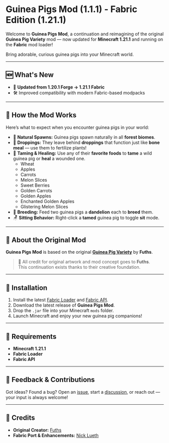 # Guinea Pigs Mod (1.1.1) - Fabric Edition (1.21.1)

Welcome to **Guinea Pigs Mod**, a continuation and reimagining of the original **Guinea Pig Variety** mod — now updated for **Minecraft 1.21.1** and running on the **Fabric** mod loader!

Bring adorable, curious guinea pigs into your Minecraft world.

---

## 🆕 What's New

- 🔄 **Updated from 1.20.1 Forge → 1.21.1 Fabric**
- 🛠️ Improved compatibility with modern Fabric-based modpacks

---

## 🧠 How the Mod Works

Here’s what to expect when you encounter guinea pigs in your world:

- 🌲 **Natural Spawns:** Guinea pigs spawn naturally in all **forest biomes**.
- 💩 **Droppings:** They leave behind **droppings** that function just like **bone meal** — use them to fertilize plants!
- 🌾 **Taming & Healing:** Use any of their **favorite foods** to **tame** a wild guinea pig or **heal** a wounded one.
  - Wheat
  - Apples
  - Carrots
  - Melon Slices
  - Sweet Berries
  - Golden Carrots
  - Golden Apples
  - Enchanted Golden Apples
  - Glistering Melon Slices
- 🌼 **Breeding:** Feed two guinea pigs a **dandelion** each to **breed** them.
- 🪑 **Sitting Behavior:** Right-click a **tamed** guinea pig to toggle **sit** mode.

---

## 🐹 About the Original Mod

**Guinea Pigs Mod** is based on the original **[Guinea Pig Variety](https://www.curseforge.com/minecraft/mc-mods/guinea-pig-variety)** by **Fuths**.

> 🎨 All credit for original artwork and mod concept goes to **Fuths**.  
> This continuation exists thanks to their creative foundation.

---

## 🚀 Installation

1. Install the latest [Fabric Loader](https://fabricmc.net/use/) and [Fabric API](https://modrinth.com/mod/fabric-api).
2. Download the latest release of **Guinea Pigs Mod**.
3. Drop the `.jar` file into your Minecraft `mods` folder.
4. Launch Minecraft and enjoy your new guinea pig companions!

---

## 🧱 Requirements

- **Minecraft 1.21.1**
- **Fabric Loader**
- **Fabric API**

---

## 💬 Feedback & Contributions

Got ideas? Found a bug?
Open an [issue](#), start a [discussion](#), or reach out — your input is always welcome!

---

## 🙌 Credits

- **Original Creator:** [Fuths](https://www.curseforge.com/members/fuths)
- **Fabric Port & Enhancements:** [Nick Lueth](https://github.com/NickLueth)
